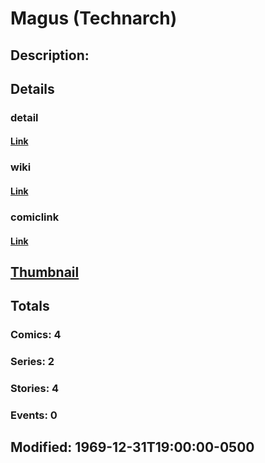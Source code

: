 # Magus (Technarch)
## Description: 
## Details
### detail
#### [Link](http://marvel.com/characters/1334/magus?utm_campaign=apiRef&utm_source=225578a89fc76f3d20fbffda5d17a88d)
### wiki
#### [Link](http://marvel.com/universe/Magus%20(Technarch)?utm_campaign=apiRef&utm_source=225578a89fc76f3d20fbffda5d17a88d)
### comiclink
#### [Link](http://marvel.com/comics/characters/1011364/magus_technarch?utm_campaign=apiRef&utm_source=225578a89fc76f3d20fbffda5d17a88d)
## [Thumbnail](http://i.annihil.us/u/prod/marvel/i/mg/b/40/image_not_available.jpg)
## Totals
### Comics: 4
### Series: 2
### Stories: 4
### Events: 0
## Modified: 1969-12-31T19:00:00-0500